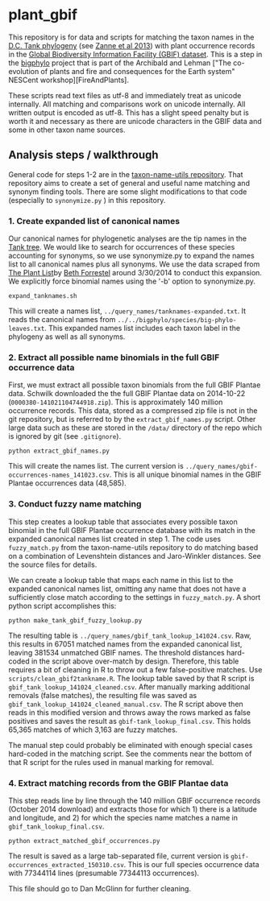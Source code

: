 plant_gbif
==========

This repository is for data and scripts for matching the taxon names in the [D.C. Tank phylogeny][TankTree] (see [Zanne et al 2013][Zanne-etal-2013]) with plant occurrence records in the [Global Biodiversity Information Facility (GBIF) dataset][GBIF]. This is a step in the [bigphylo][bigphylo] project that is part of the Archibald and Lehman ["The co-evolution of plants and fire and consequences for the Earth system" NESCent workshop][FireAndPlants].

These scripts read text files as utf-8 and immediately treat as unicode internally. All matching and comparisons work on unicode internally. All written output is encoded as utf-8. This has a slight speed penalty but is worth it and necessary as there are unicode characters in the GBIF data and some in other taxon name sources.

Analysis steps / walkthrough
----------------------------

General code for steps 1-2 are in the [taxon-name-utils repository](https://github.com/schwilklab/taxon-name-utils). That repository aims to create a set of general and useful name matching and synonym finding tools. There are some slight modifications to that code (especially to `synonymize.py` ) in this repository.

### 1. Create expanded list of canonical names ###

Our canonical names for phylogenetic analyses are the tip names in the [Tank tree][TankTree]. We would like to search for occurrences of these species accounting for synonyms, so we use synonymize.py to expand the names list to all canonical names plus all synonyms. We use the data scraped from [The Plant List][TPL]by [Beth Forrestel][ejforrestel] around 3/30/2014 to conduct this expansion. We explicitly force binomial names using the '-b' option to synonymize.py.

```
expand_tanknames.sh
```

This will create a names list, `../query_names/tanknames-expanded.txt`.  It reads the canonical names from `../../bigphylo/species/big-phylo-leaves.txt`. This expanded names list includes each taxon label in the phylogeny as well as all synonyms.

### 2. Extract all possible name binomials in the full GBIF occurrence data

First, we must extract all possible taxon binomials from the full GBIF Plantae data. Schwilk downloaded the the full GBIF Plantae data on 2014-10-22 (`0000380-141021104744918.zip`). This is approximately 140 million occurrence records. This data, stored as a compressed zip file is not in the git repository, but is referred to by the `extract_gbif_names.py` script. Other large data such as these are stored in the `/data/` directory of the repo which is ignored by git (see `.gitignore`).

```
python extract_gbif_names.py
```

This will create the names list. The current version is `../query_names/gbif-occurrences-names_141023.csv`. This is all unique binomial names in the GBIF Plantae occurrences data (48,585).

### 3. Conduct fuzzy name matching

This step creates a lookup table that associates every possible taxon binomial in the full GBIF Plantae occurrence database with its match in the expanded canonical names list created in step 1. The code uses `fuzzy_match.py` from the taxon-name-utils repository to do matching based on a combination of Levenshtein distances and Jaro-Winkler distances. See the source files for details.


We can create a lookup table that maps each name in this list to the expanded canonical names list, omitting any name that does not have a sufficiently close match according to the settings in `fuzzy_match.py`. A short python script accomplishes this:

```
python make_tank_gbif_fuzzy_lookup.py
```

The resulting table is `../query_names/gbif_tank_lookup_141024.csv`. Raw, this results in 67051 matched names from the expanded canonical list, leaving 381534 unmatched GBIF names. The threshold distances hard-coded in the script above over-match by design. Therefore, this table requires a bit of cleaning in R to throw out a few false-positive matches. Use `scripts/clean_gbif2tankname.R`. The lookup table saved by that R script is `gbif_tank_lookup_141024_cleaned.csv`.  After manually marking additional removals (false matches), the resulting file was saved as `gbif_tank_lookup_141024_cleaned_manual.csv`. The R script above then reads in this modified version and throws away the rows marked as false positives and saves the result as  `gbif-tank_lookup_final.csv`.  This holds 65,365 matches of which 3,163 are fuzzy matches.

The manual step could probably be eliminated with enough special cases hard-coded in the matching script. See the comments near the bottom of that R script for the rules used in manual marking for removal.

### 4. Extract matching records from the GBIF Plantae data ###

This step reads line by line through the 140 million GBIF occurrence records (October 2014 download) and extracts those for which 1) there is a latitude and longitude, and 2) for which the species name matches a name in `gbif_tank_lookup_final.csv`. 

```
python extract_matched_gbif_occurrences.py

```

The result is saved as a large tab-separated file, current version is `gbif-occurrences_extracted_150310.csv`.  This is our full species occurrence data with 77344114 lines (presumable 77344113 occurrences).

This file should go to Dan McGlinn for further cleaning.

[bigphylo]: https://github.com/Fireandplants/bigphylo
[ejforrestel]: https://github.com/ejforrestel
[FireAndLants]: http://www.nescent.org/science/awards_summary.php?id=423
[GBIF]: http://www.gbif.org/
[TPL]: http://www.theplantlist.org/
[TankTree]: http://datadryad.org/resource/doi:10.5061/dryad.63q27/3
[Zanne-etal-2013]: http://www.nature.com/nature/journal/v506/n7486/full/nature12872.html

